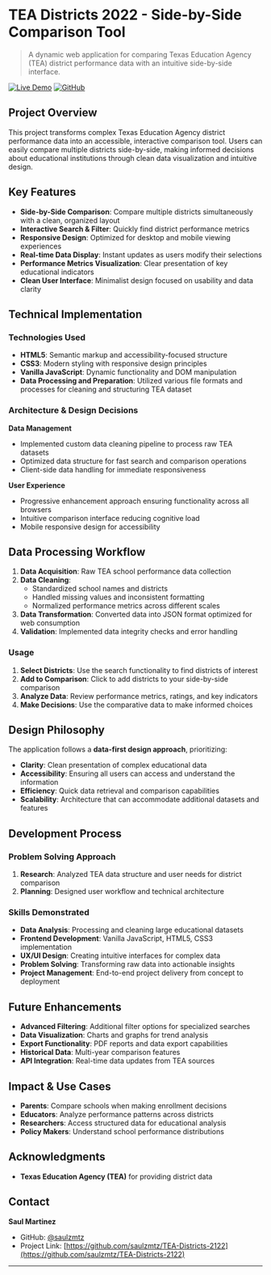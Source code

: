 # TEA Districts 2022 - Side-by-Side Comparison Tool

> A dynamic web application for comparing Texas Education Agency (TEA) district performance data with an intuitive side-by-side interface.

[![Live Demo](https://img.shields.io/badge/Live%20Demo-View%20Application-blue)](https://saulzmtz.github.io/TEA-Districts-2122/)
[![GitHub](https://img.shields.io/badge/GitHub-Repository-green)](https://github.com/saulzmtz/TEA-Districts-2122)

## Project Overview

This project transforms complex Texas Education Agency district performance data into an accessible, interactive comparison tool. Users can easily compare multiple districts side-by-side, making informed decisions about educational institutions through clean data visualization and intuitive design.

## Key Features

- **Side-by-Side Comparison**: Compare multiple districts simultaneously with a clean, organized layout
- **Interactive Search & Filter**: Quickly find district performance metrics
- **Responsive Design**: Optimized for desktop and mobile viewing experiences
- **Real-time Data Display**: Instant updates as users modify their selections
- **Performance Metrics Visualization**: Clear presentation of key educational indicators
- **Clean User Interface**: Minimalist design focused on usability and data clarity

## Technical Implementation

### Technologies Used
- **HTML5**: Semantic markup and accessibility-focused structure
- **CSS3**: Modern styling with responsive design principles
- **Vanilla JavaScript**: Dynamic functionality and DOM manipulation
- **Data Processing and Preparation**: Utilized various file formats and processes for cleaning and structuring TEA dataset

### Architecture & Design Decisions

**Data Management**
- Implemented custom data cleaning pipeline to process raw TEA datasets
- Optimized data structure for fast search and comparison operations
- Client-side data handling for immediate responsiveness

**User Experience**
- Progressive enhancement approach ensuring functionality across all browsers
- Intuitive comparison interface reducing cognitive load
- Mobile responsive design for accessibility


## Data Processing Workflow

1. **Data Acquisition**: Raw TEA school performance data collection
2. **Data Cleaning**: 
   - Standardized school names and districts
   - Handled missing values and inconsistent formatting
   - Normalized performance metrics across different scales
3. **Data Transformation**: Converted data into JSON format optimized for web consumption
4. **Validation**: Implemented data integrity checks and error handling

### Usage

1. **Select Districts**: Use the search functionality to find districts of interest
2. **Add to Comparison**: Click to add districts to your side-by-side comparison
3. **Analyze Data**: Review performance metrics, ratings, and key indicators
4. **Make Decisions**: Use the comparative data to make informed choices

## Design Philosophy

The application follows a **data-first design approach**, prioritizing:

- **Clarity**: Clean presentation of complex educational data
- **Accessibility**: Ensuring all users can access and understand the information
- **Efficiency**: Quick data retrieval and comparison capabilities
- **Scalability**: Architecture that can accommodate additional datasets and features

## Development Process

### Problem Solving Approach
1. **Research**: Analyzed TEA data structure and user needs for district comparison
2. **Planning**: Designed user workflow and technical architecture

### Skills Demonstrated
- **Data Analysis**: Processing and cleaning large educational datasets
- **Frontend Development**: Vanilla JavaScript, HTML5, CSS3 implementation
- **UX/UI Design**: Creating intuitive interfaces for complex data
- **Problem Solving**: Transforming raw data into actionable insights
- **Project Management**: End-to-end project delivery from concept to deployment

## Future Enhancements

- **Advanced Filtering**: Additional filter options for specialized searches
- **Data Visualization**: Charts and graphs for trend analysis
- **Export Functionality**: PDF reports and data export capabilities
- **Historical Data**: Multi-year comparison features
- **API Integration**: Real-time data updates from TEA sources

## Impact & Use Cases

- **Parents**: Compare schools when making enrollment decisions
- **Educators**: Analyze performance patterns across districts
- **Researchers**: Access structured data for educational analysis
- **Policy Makers**: Understand school performance distributions


## Acknowledgments

- **Texas Education Agency (TEA)** for providing district data


## Contact

**Saul Martinez**
- GitHub: [@saulzmtz](https://github.com/saulzmtz)
- Project Link: [https://github.com/saulzmtz/TEA-Districts-2122](https://github.com/saulzmtz/TEA-Districts-2122)

---


